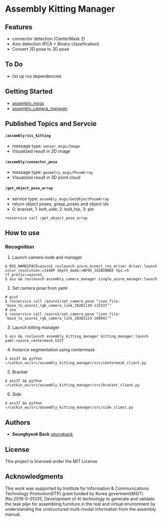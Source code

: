 # Assembly Kitting Manager

## Features
- connector detection (CenterMask 2)
- Axis detection (PCA + Binary classification)
- Convert 2D pose to 3D pose

## To Do

- list up ros dependencies

## Getting Started

- [assembly_msgs](https://github.com/psh117/assembly_msgs)
- [assembly_camera_manager](https://github.com/SeungBack/assembly_camera_manager)



## Published Topics and Servcie

#### `/assembly/vis_kitting`
- message type: `sensor_msgs/Image`
- Visualized result in 2D image

#### `/assembly/connector_pose`
- message type: `geometry_msgs/PoseArray`
- Visualized result in 3D point cloud

#### `/get_object_pose_array`
- service type: `assembly_msgs/GetObjectPoseArray`
- return object poses, grasp_poses and object ids 
- 0: bracket, 1: bolt_side, 2: bolt_hip, 3: pin
```
rosservice call /get_object_pose_array
```


## How to use

### Recognition
1. Launch camera node and manager
```
$ ROS_NAMESPACE=azure1 roslaunch azure_kinect_ros_driver driver.launch color_resolution:=1440P depth_mode:=NFOV_2X2BINNED fps:=5 tf_prefix:=azure1_
$ ass && roslaunch assembly_camera_manager single_azure_manager.launch 
```

2. Set camera pose from yaml
```
# gist
$ rosservice call /azure1/set_camera_pose "json_file: 'base_to_azure1_rgb_camera_link_20201119-133337'"
# snu
$ rosservice call /azure1/set_camera_pose "json_file: 'base_to_azure1_rgb_camera_link_20201123-160941'"
```
3. Launch kitting manager
```
$ ass && roslaunch assembly_kitting_manager kitting_manager.launch yaml:=azure_centermask_GIST
```

4. Instance segmentation using centermask
```
$ ass37 && python ~/catkin_ws/src/assembly_kitting_manager/src/centermask_client.py
```

5. Bracket
```
$ ass37 && python ~/catkin_ws/src/assembly_kitting_manager/src/bracket_client.py
```

6. Side
```
$ ass37 && python ~/catkin_ws/src/assembly_kitting_manager/src/side_client.py
```


## Authors
* **Seunghyeok Back** [seungback](https://github.com/SeungBack)

## License
This project is licensed under the MIT License

## Acknowledgments
This work was supported by Institute for Information & Communications Technology Promotion(IITP) grant funded by Korea goverment(MSIT) (No.2019-0-01335, Development of AI technology to generate and validate the task plan for assembling furniture in the real and virtual environment by understanding the unstructured multi-modal information from the assembly manual.